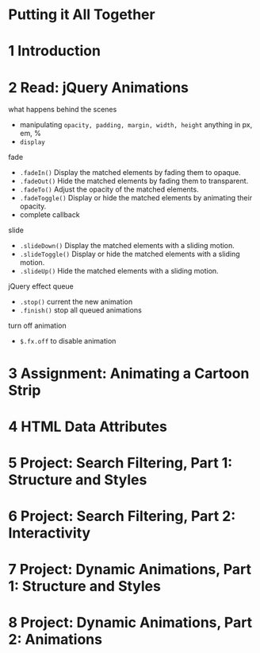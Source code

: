 Putting it All Together
========================
# 1	Introduction

# 2	Read: jQuery Animations

what happens behind the scenes
- manipulating `opacity, padding, margin, width, height` anything in px, em, % 
- `display`

fade 
- `.fadeIn()` Display the matched elements by fading them to opaque.
- `.fadeOut()` Hide the matched elements by fading them to transparent.
- `.fadeTo()` Adjust the opacity of the matched elements.
- `.fadeToggle()` Display or hide the matched elements by animating their opacity.
- complete callback

slide
- `.slideDown()` Display the matched elements with a sliding motion.
- `.slideToggle()` Display or hide the matched elements with a sliding motion.
- `.slideUp()` Hide the matched elements with a sliding motion.

jQuery effect queue
- `.stop()` current the new animation
- `.finish()` stop all queued animations

turn off animation
- `$.fx.off` to disable animation

# 3	Assignment: Animating a Cartoon Strip


# 4	HTML Data Attributes


# 5	Project: Search Filtering, Part 1: Structure and Styles


# 6	Project: Search Filtering, Part 2: Interactivity


# 7	Project: Dynamic Animations, Part 1: Structure and Styles


# 8	Project: Dynamic Animations, Part 2: Animations